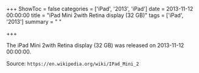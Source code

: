+++
ShowToc = false
categories = ['iPad', '2013', 'iPad']
date = 2013-11-12 00:00:00
title = "iPad Mini 2with Retina display (32 GB)"
tags = ['iPad', '2013']
summary = " "

+++

The iPad Mini 2with Retina display (32 GB) was released on 2013-11-12 00:00:00.

Source: `https://en.wikipedia.org/wiki/IPad_Mini_2`
